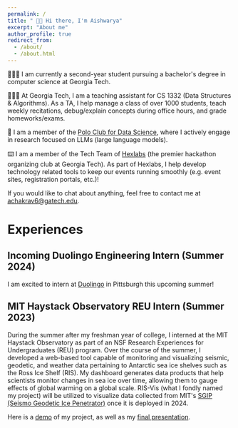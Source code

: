 ```yaml
---
permalink: /
title: " 👋🏾 Hi there, I'm Aishwarya"
excerpt: "About me"
author_profile: true
redirect_from:
  - /about/
  - /about.html
---
```


👩🏽‍💻 I am currently a second-year student pursuing a bachelor's degree in computer science at Georgia Tech.

👩🏽‍🏫 At Georgia Tech, I am a teaching assistant for CS 1332 (Data Structures & Algorithms). As a TA, I help manage a class of over 1000 students, teach weekly recitations, debug/explain concepts during office hours, and grade homeworks/exams.

🔬 I am a member of the [Polo Club for Data Science](https://poloclub.github.io/#page-top), where I actively engage in research focused on LLMs (large language models).

⌨️ I am a member of the Tech Team of [Hexlabs](https://hexlabs.org/) (the premier hackathon organizing club at Georgia Tech). As part of Hexlabs, I help develop technology related tools to keep our events running smoothly (e.g. event sites, registration portals, etc.)!

If you would like to chat about anything, feel free to contact me at [achakrav6@gatech.edu](mailto:achakrav6@gatech.edu).

# Experiences

## Incoming Duolingo Engineering Intern (Summer 2024)

I am excited to intern at [Duolingo](https://www.duolingo.com/) in Pittsburgh this upcoming summer!

## MIT Haystack Observatory REU Intern (Summer 2023)

During the summer after my freshman year of college, I interned at the MIT Haystack Observatory as part of an NSF Research Experiences for Undergraduates (REU) program. Over the course of the summer, I developed a web-based tool capable of monitoring and visualizing seismic, geodetic, and weather data pertaining to Antarctic sea ice shelves such as the Ross Ice Shelf (RIS). My dashboard generates data products that help scientists monitor changes in sea ice over time, allowing them to gauge effects of global warming on a global scale. RIS-Vis (what I fondly named my project) will be utilized to visualize data collected from MIT's [SGIP (Seismo Geodetic Ice Penetrator)](https://www.haystack.mit.edu/geodesy/geodesy-projects/sgip-antarctic-ice-measurement/) once it is deployed in 2024.

Here is a [demo](https://www.youtube.com/watch?v=qxPYex6UsOM) of my project, as well as my [final presentation](https://www.haystack.mit.edu/wp-content/uploads/2023/11/Aishwarya_small.pdf).
